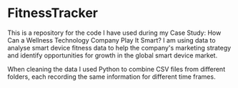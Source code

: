 # FitnessTracker
This is a repository for the code I have used during my Case Study: How Can a Wellness Technology
Company Play It Smart? I am using data to analyse smart device fitness data to help the company's marketing strategy and identify opportunities for growth in the global smart device market. 

When cleaning the data I used Python to combine CSV files from different folders, each recording the same information for different time frames.
